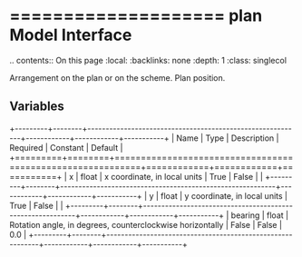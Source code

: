 

====================
plan Model Interface
====================

.. contents:: On this page
    :local:
    :backlinks: none
    :depth: 1
    :class: singlecol

Arrangement on the plan or on the scheme.
Plan position.

Variables
---------

+---------+--------+-----------------------------------------------------------+------------+------------+-----------+
| Name    | Type   | Description                                               | Required   | Constant   | Default   |
+=========+========+===========================================================+============+============+===========+
| x       | float  | x coordinate, in local units                              | True       | False      |           |
+---------+--------+-----------------------------------------------------------+------------+------------+-----------+
| y       | float  | y coordinate, in local units                              | True       | False      |           |
+---------+--------+-----------------------------------------------------------+------------+------------+-----------+
| bearing | float  | Rotation angle, in degrees, counterclockwise horizontally | False      | False      | 0.0       |
+---------+--------+-----------------------------------------------------------+------------+------------+-----------+
